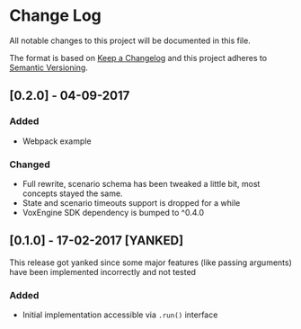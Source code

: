 # Change Log
All notable changes to this project will be documented in this file.

The format is based on [Keep a Changelog](http://keepachangelog.com/) 
and this project adheres to [Semantic Versioning](http://semver.org/).

## [0.2.0] - 04-09-2017
### Added
- Webpack example
### Changed
- Full rewrite, scenario schema has been tweaked a little bit,
most concepts stayed the same.
- State and scenario timeouts support is dropped for a while
- VoxEngine SDK dependency is bumped to ^0.4.0

## [0.1.0] - 17-02-2017 [YANKED]

This release got yanked since some major features (like passing 
arguments) have been implemented incorrectly and not tested

### Added
- Initial implementation accessible via `.run()` interface